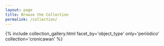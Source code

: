 ```yaml
---
layout: page
title: Browse the Collection
permalink: /collection/
---
```


{% include collection_gallery.html facet_by='object_type' only='periódico' collection='cronicawan' %}
